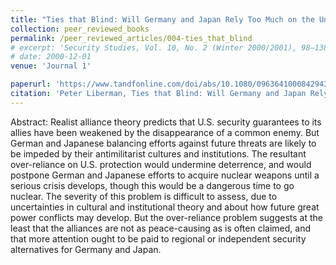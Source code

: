 ```yaml
---
title: "Ties that Blind: Will Germany and Japan Rely Too Much on the United States?"
collection: peer_reviewed_books
permalink: /peer_reviewed_articles/004-ties_that_blind
# excerpt: 'Security Studies, Vol. 10, No. 2 (Winter 2000/2001), 98–138.'
# date: 2000-12-01
venue: 'Journal 1'

paperurl: 'https://www.tandfonline.com/doi/abs/10.1080/09636410008429431'
citation: 'Peter Liberman, Ties that Blind: Will Germany and Japan Rely Too Much on the United States?” <i>Security Studies</i>, Vol. 10, No. 2 (Winter 2000/2001), 98–138.'
---
```


Abstract: Realist alliance theory predicts that U.S. security guarantees to its allies have been weakened by the disappearance of a common enemy. But German and Japanese balancing efforts against future threats are likely to be impeded by their antimilitarist cultures and institutions. The resultant over-reliance on U.S. protection would undermine deterrence, and would postpone German and Japanese efforts to acquire nuclear weapons until a serious crisis develops, though this would be a dangerous time to go nuclear. The severity of this problem is difficult to assess, due to uncertainties in cultural and institutional theory and about how future great power conflicts may develop. But the over-reliance problem suggests at the least that the alliances are not as peace-causing as is often claimed, and that more attention ought to be paid to regional or independent security alternatives for Germany and Japan.

<!-- [Download paper here](http://academicpages.github.io/files/paper1.pdf) -->

<!-- Recommended citation: Your Name, You. (2009). "Paper Title Number 1." <i>Journal 1</i>. 1(1). -->
